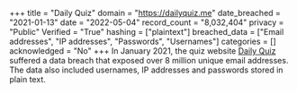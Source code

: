 +++
title = "Daily Quiz"
domain = "https://dailyquiz.me"
date_breached = "2021-01-13"
date = "2022-05-04"
record_count = "8,032,404"
privacy = "Public"
Verified = "True"
hashing = ["plaintext"]
breached_data = ["Email addresses", "IP addresses", "Passwords", "Usernames"]
categories = []
acknowledged = "No"
+++
In January 2021, the quiz website <a href="https://dailyquiz.me/" target="_blank" rel="noopener">Daily Quiz</a> suffered a data breach that exposed over 8 million unique email addresses. The data also included usernames, IP addresses and passwords stored in plain text.

